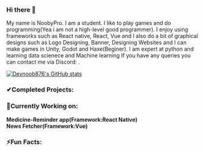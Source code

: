 ### Hi there 👋
My name is NoobyPro. I am a student. I like to play games and do programming(Yea i am not a high-level good programmer). I enjoy using frameworks such as React native, React, Vue and I also do a bit of graphical designs such as Logo Designing, Banner, Designing Websites and I can make games in Unity, Godot and Haxe(Beginer). I am expert at python and learning data scienece and Machine learning If you have any queries you can contact me via Discord: .

[![Devnoob876's GitHub stats](https://github-readme-stats.vercel.app/api?username=Devnoob876&count_private=true&show_icons=true&theme=dark)](https://github.com/anuraghazra/github-readme-stats)

### ✔Completed Projects:

### 🔭Currently Working on:
  **Medicine-Reminder app(Framework:React Native)**   
  **News Fetcher(Framework:Vue)**
  
  
### ⚡Fun Facts: 


<!--
**Devnoob876/Devnoob876** is a ✨ _special_ ✨ repository because its `README.md` (this file) appears on your GitHub profile.

Here are some ideas to get you started:

- 🔭 I’m currently working on ...
- 🌱 I’m currently learning ...
- 👯 I’m looking to collaborate on ...
- 🤔 I’m looking for help with ...
- 💬 Ask me about ...
- 📫 How to reach me: ...
- 😄 Pronouns: ...
- ⚡ Fun fact: ...
-->
